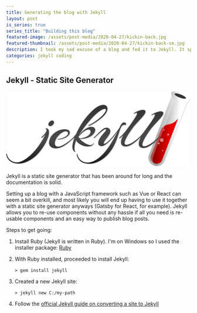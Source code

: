 ```yaml
---
title: Generating the blog with Jekyll
layout: post
is_series: true
series_title: "Building this blog"
featured-image: /assets/post-media/2020-04-27/kickin-back.jpg
featured-thumbnail: /assets/post-media/2020-04-27/kickin-back-sm.jpg
description: I took my sad excuse of a blog and fed it to Jekyll. It spat this out!
categories: jekyll coding
---
```


## Jekyll - Static Site Generator

![Jekyll logo](\assets\post-media\2020-04-27\jekyll.svg "Jekyll logo")

Jekyll is a static site generator that has been around for long and the documentation is solid.

Setting up a blog with a JavaScript framework such as Vue or React can seem a bit overkill, and most likely you will end up having to use it together with a static site generator anyways (Gatsby for React, for example). Jekyll allows you to re-use components without any hassle if all you need is re-usable components and an easy way to publish blog posts.

Steps to get going:

1. Install Ruby (Jekyll is written in Ruby). I'm on Windows so I used the installer package: [Ruby](https://www.ruby-lang.org/en/)

2. With Ruby installed, proceeded to install Jekyll:

   ```
   > gem install jekyll
   ```

3. Created a new Jekyll site:

   ```
   > jekyll new C:/my-path
   ```

4. Follow the [official Jekyll guide on converting a site to Jekyll](https://jekyllrb.com/tutorials/convert-site-to-jekyll/)

